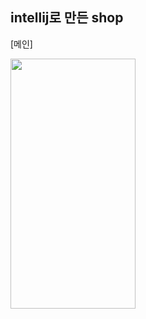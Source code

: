 <h2>intellij로 만든 shop</h2>
 


[메인] 
<p>
  <img src ="https://user-images.githubusercontent.com/130128767/247849261-393fcdf7-a066-40d6-8a34-ed3a787dbb78.png" width="200" height="400"/>
</p>

